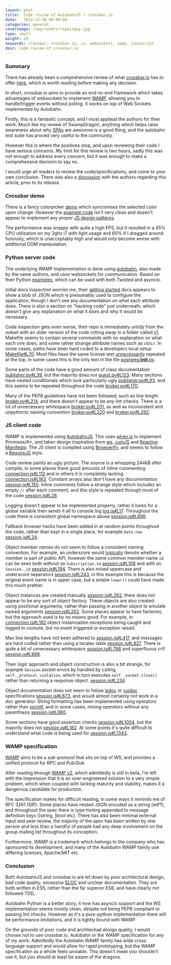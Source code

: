 ```yaml
---
layout: post
title:  Code review of AutobahnJS / crossbar.io
date:   2014-12-30 00:00:00
categories: general
coverimage: /img/covers/repairguy.jpg
type: small
weight: 19
keywords: crossbar, crossbar.io, js, websockets, wamp, javascript
desc: Code review of crossbar.io
---
```



### Summary

There has already been a comprehensive review of what [crossbar.io](http://crossbar.io/) has to offer [here](http://tavendo.com/blog/post/is-crossbar-the-future-of-python-web-apps/), which is worth reading before making any decision.

In short, crossbar.io aims to provide an end-to-end framework which takes advantages of websockets to implement [WAMP](http://wamp.ws/), allowing you to handle/trigger events without polling. It works on top of Web Sockets implemented by Autobahn.

Firstly, this is a fantastic concept, and I must applaud the authors for thier work. Much like my review of SwampDragon, anything which helps raise awareness about why [SPAs](http://en.wikipedia.org/wiki/Single-page_application) are awesome is a good thing, and the autobahn test suite has proved very useful to the community.

However this is where the positives stop, and upon reviewing their code I have serious concerns. My limit for this review is two hours, sadly this was not enough to address every concern, but it was enough to make a comprehensive decision to say no.

I would urge all readers to review the code/specifications, and come to your own conclusion. There was also a [discussion](https://groups.google.com/forum/#!msg/autobahnws/EMKF4a0aXKI/uy7cg9DvqLYJ) with the authors regarding this article, prior to its release.

### Crossbar demo

There is a fancy colorpicker [demo](https://demo.crossbar.io/colorpicker/index.html) which syncronises the selected color upon change. However the [example code](https://github.com/crossbario/crossbarexamples/blob/master/demos/colorpicker/js/colorpicker.js) isn't very clean and doesn't appear to implement any proper [JS design patterns](http://addyosmani.com/resources/essentialjsdesignpatterns/book/).

The performance was snappy with quite a high FPS, but it resulted in a 45% CPU utilization on my 3ghz i7 with light usage and 60% if I dragged around furiously, which is unacceptably high and would only become worse with additional DOM manipulation.

### Python server code

The underlying WAMP implementation is done using [autobahn](http://autobahn.ws/), also made by the same authors, and uses websockets for communication. Based on their Python [examples](http://autobahn.ws/python/), which can be used with both Twisted and asyncio.

Initial docs inspection worries me, their [getting started](http://crossbar.io/docs/Getting-started-with-Python/) docs appears to show a blob of JSON which is presumably used to configure the application, though I don't see any documentation on what each attribute does. There is also a section on "hacking code" just underneath, which doesn't give any explanation on what it does and why it would be necessary.

Code inspection gets even worse, their repo is immediately untidy from the outset with an older version of the code rotting away in a folder called [v1](httfps://github.com/crossbario/crossbar/tree/master/v1). Makefile seems to contain several commands with no explanation on what each one does, and some rather strange attribute names such as `cbdir`. In some cases, paths have been hard coded to a developers local setup [Makefile#L70](https://github.com/crossbario/crossbar/tree/v0.9.12/crossbar/Makefile#L70). Most files have the same license text [unnecessarily](http://stackoverflow.com/questions/845895/putting-license-in-each-code-file) repeated at the top, in some cases this is the only text in the file [postgres/__init__.py](https://github.com/crossbario/crossbar/tree/v0.9.12/crossbar/crossbar/adapter/postgres/__init__.py).

Some parts of the code have a good amount of class documentation [publisher.py#L39](https://github.com/crossbario/crossbar/tree/v0.9.12/crossbar/crossbar/adapter/postgres/publisher.py#L39), but the majority does not [guest.py#L123](https://github.com/crossbario/crossbar/blob/master/crossbar/crossbar/controller/guest.py#L123). Many sections have nested conditionals which look particularly ugly [publisher.py#L93](https://github.com/crossbario/crossbar/blob/master/crossbar/crossbar/adapter/postgres/publisher.py#L93), and this seems to be repeated throughout the code [broker.py#L170](https://github.com/crossbario/crossbar/blob/v0.9.12/crossbar/crossbar/router/broker.py#L170).

Many of the PEP8 guidelines have not been followed, such as line length [broker.py#L214](https://github.com/crossbario/crossbar/blob/v0.9.12/crossbar/crossbar/router/broker.py#L214), and there doesn't appear to be any lint checks. There is a lot of unnecessary whitespace [broker.py#L201](https://github.com/crossbario/crossbar/blob/v0.9.12/crossbar/crossbar/router/broker.py#L201), as well as inconsistent and unpythonic naming convention [broker.py#L220](https://github.com/crossbario/crossbar/blob/v0.9.12/crossbar/crossbar/router/broker.py#L220) and [broker.py#L292](https://github.com/crossbario/crossbar/blob/v0.9.12/crossbar/crossbar/router/broker.py#L292).

### JS client code

WAMP is implemented using [AutobahnJS](https://github.com/tavendo/AutobahnJS). This uses [when.js](https://github.com/cujojs/when) to implement Promises/A+, and taken design inspiration from [ws](https://github.com/einaros/ws), [cujoJS](http://cujojs.com/) and [Reactive Manifesto](http://www.reactivemanifesto.org/). The JS client is compiled using [Browserify](http://browserify.org/), and seems to follow a [RequireJS](http://requirejs.org/) style.

Code review paints an ugly picture. The source is a whopping 244kB after compile, in some places there good amounts of inline commenting [connection.js#L112](https://github.com/tavendo/AutobahnJS/blob/v0.9.5/package/lib/connection.js#L112) and in others it is completely lacking [connection.js#L163](https://github.com/tavendo/AutobahnJS/blob/v0.9.5/package/lib/connection.js#L163). Constant arrays also don't have any documentation [session.js#L150](https://github.com/tavendo/AutobahnJS/blob/v0.9.5/package/lib/session.js#L150). Inline comments follow a strange style which includes an empty `//` after each comment, and this style is repeated through most of the code [session.js#L28](https://github.com/tavendo/AutobahnJS/blob/v0.9.5/package/lib/session.js#L28).

Logging doesn't appear to be implemented properly, rather it looks for a global variable then sends it all to console.log [log.js#L17](https://github.com/tavendo/AutobahnJS/blob/v0.9.5/package/lib/log.js#L17). Throughout the code there is consistent global namespace abuse [session.js#L898](https://github.com/tavendo/AutobahnJS/blob/v0.9.5/package/lib/session.js#L898).

Fallback browser hacks have been added in at random points throughout the code, rather than kept in a single place, for example `Date.now` [session.js#L24](https://github.com/tavendo/AutobahnJS/blob/v0.9.5/package/lib/session.js#L24).

Object member names do not seem to follow a consistent naming convention. For example, an underscore would [typically](http://stackoverflow.com/questions/4484424/underscore-prefix-for-property-and-method-names-in-javascript) denote whether a member is part of public API, however the same common member name `id` can be seen both without on `Subscription.id` [session.js#L108](https://github.com/tavendo/AutobahnJS/blob/v0.9.5/package/lib/session.js#L108) and with on `Session._id` [session.js#L194](https://github.com/tavendo/AutobahnJS/blob/v0.9.5/package/lib/session.js#L194). There is also mixed uppercase and underscore seperators [session.js#L243](https://github.com/tavendo/AutobahnJS/blob/v0.9.5/package/lib/session.js#L243), in this example this is because the original event name is in upper case, but a simple `lower()` could have made this much prettier.

Object instances are created manually [session.js#L262](https://github.com/tavendo/AutobahnJS/blob/v0.9.5/package/lib/session.js#L262), there does not appear to be any sort of object factory. These objects are also created using positional arguments, rather than passing in another object to emulate named arguments [session.js#L262](https://github.com/tavendo/AutobahnJS/blob/v0.9.5/package/lib/session.js#L262). Some places appear to have factories, but the approach used is by no means good. For example, in [connection.js#L162](https://github.com/tavendo/AutobahnJS/blob/v0.9.5/package/lib/connection.js#L162) object instanciation exceptions being caught and logged to console, but no event triggered or exception raised.

Max line lengths have not been adhered to [session.js#L417](https://github.com/tavendo/AutobahnJS/blob/v0.9.5/package/lib/session.js#L417), and messages are hard coded rather than using a locales table [session.js#L827](https://github.com/tavendo/AutobahnJS/blob/v0.9.5/package/lib/session.js#L827). There is quite a bit of unnecessary whitespace [session.js#L788](https://github.com/tavendo/AutobahnJS/blob/v0.9.5/package/lib/session.js#L788) and superfluous crlf [session.js#L888](https://github.com/tavendo/AutobahnJS/blob/v0.9.5/package/lib/session.js#L888).

Their logic approach and object construction is also a bit strange, for example `Session` socket errors by handled by calling `self._protocol_violation`, which in turn executes `self._socket.close()` rather than returning a response object. [session.js#L234](https://github.com/tavendo/AutobahnJS/blob/v0.9.5/package/lib/session.js#L234)

Object documentation does not seem to follow [jsdoc](https://github.com/jsdoc3/jsdoc) or [yuidoc](http://yui.github.io/yuidoc/) specifications [session.js#L673](https://github.com/tavendo/AutobahnJS/blob/v0.9.5/package/lib/session.js#L673), and would almost certainly not work in a doc generator. String formatting has been implemented using operators rather than [sprintf](https://www.npmjs.com/package/sprintf-js), and in some cases, mixing operators without any parenthasis [session.js#L980](https://github.com/tavendo/AutobahnJS/blob/v0.9.5/package/lib/session.js#L980).

Some sections have good assertion checks [session.js#L1004](https://github.com/tavendo/AutobahnJS/blob/v0.9.5/package/lib/session.js#L1004), but the majority does not [session.js#L182](https://github.com/tavendo/AutobahnJS/blob/v0.9.5/package/lib/session.js#L182). 
At some points it's quite difficult to understand what code is being used for [session.js#L1343](https://github.com/tavendo/AutobahnJS/blob/v0.9.5/package/lib/session.js#L1343).

### WAMP specification

[WAMP](http://wamp.ws/) aims to be a sub-protocol that sits on top of WS, and provides a unified protocol for RPC and Pub/Sub.

After reading through [WAMP v2](https://github.com/tavendo/WAMP/blob/master/spec/advanced.md), which admittedly is still in beta, I'm left with the impression that it is an over-engineered solution to a very simple problem, which when coupled with lacking maturity and stability, makes it a dangerous candidate for production.

The specification makes for difficult reading, in some ways it reminds me of RFC 3261 (SIP). Some places have nested JSON encoded as a string (wtf?), and throughout the spec there is type hinting appended to message definition keys (|string, |bool etc). There has also been minimal external input and peer review, the majority of the spec has been written by one person and less than a handful of people had any deep involvement on the group mailing list throughout its conception.

Furthermore, WAMP is a trademark which belongs to the company who has sponsored its development, and many of the Autobahn WAMP family use differing licenses, Apache/MIT etc.

### Conclusion

Both AutobahnJS and crossbar.io are let down by poor architectural design, bad code quality, excessive [SLOC](http://en.wikipedia.org/wiki/Source_lines_of_code) and unclear documentation. They are both written in ES5, rather than the far superior ES6, and have clearly not followed TDD.

Autobahn Python is a better story, it now has asyncio support and the WS implementation seems mostly clean, despite not being PEP8 compliant or passing lint checks. However as it's a pure-python implementation there will be performance limitations, and it is tightly bound with WAMP.

On the grounds of poor code and architectual design quality, I would choose not to use crossbar.io, Autobahn or the WAMP specification for any of my work. Admittedly the Autobahn WAMP family has wide cross language support and would allow for rapid prototyping, but the WAMP specification as a whole feels unviable. This doesn't mean *you* shouldn't use it, but you should at least be aware of the dragons.
